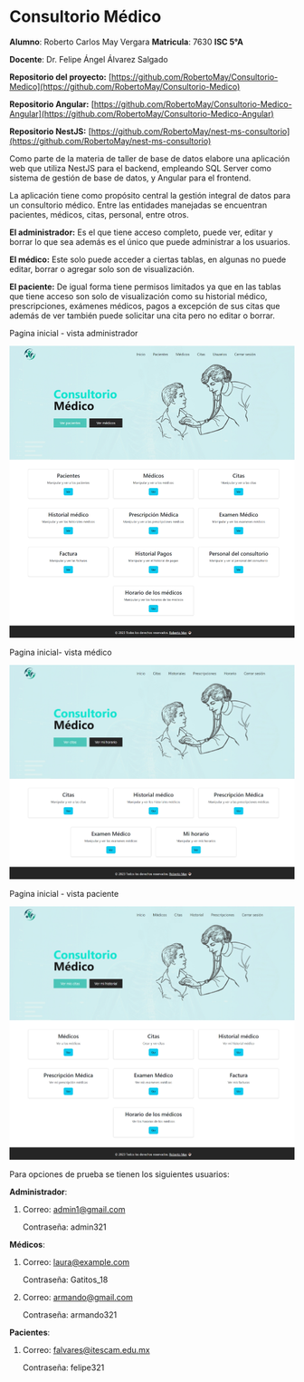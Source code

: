 # Consultorio Médico

**Alumno**: Roberto Carlos May Vergara    **Matricula**: 7630   **ISC   5°A**

**Docente**: Dr. Felipe Ángel Álvarez Salgado

**Repositorio del proyecto:** [https://github.com/RobertoMay/Consultorio-Medico](https://github.com/RobertoMay/Consultorio-Medico)

**Repositorio Angular:** [https://github.com/RobertoMay/Consultorio-Medico-Angular](https://github.com/RobertoMay/Consultorio-Medico-Angular)

**Repositorio NestJS:** [https://github.com/RobertoMay/nest-ms-consultorio](https://github.com/RobertoMay/nest-ms-consultorio)

Como parte de la materia de taller de base de datos elabore una aplicación web que utiliza NestJS para el backend, empleando SQL Server como sistema de gestión de base de datos, y Angular para el frontend.

La aplicación tiene como propósito central la gestión integral de datos para un consultorio médico. Entre las entidades manejadas se encuentran pacientes, médicos, citas, personal, entre otros.

**El administrador:** Es el que tiene acceso completo, puede ver, editar y borrar lo que sea además es el único que puede administrar a los usuarios. 

**El médico:** Este solo puede acceder a ciertas tablas, en algunas no puede editar, borrar o agregar solo son de visualización.

**El paciente:** De igual forma tiene permisos limitados ya que en las tablas que tiene acceso son solo de visualización como su historial médico, prescripciones, exámenes médicos, pagos a excepción de sus citas que además de ver también puede solicitar una cita pero no editar o borrar. 

Pagina inicial - vista administrador

![Untitled](./README/Untitled.png)

Pagina inicial- vista médico

![Untitled](./README/Untitled%201.png)

Pagina inicial - vista paciente

![Untitled](./README/Untitled%202.png)

Para opciones de prueba se tienen los siguientes usuarios: 

**Administrador**: 

1. Correo: admin1@gmail.com
    
    Contraseña: admin321
    

**Médicos**:

1. Correo: laura@example.com
    
    Contraseña: Gatitos_18
    
2. Correo: armando@gmail.com
    
    Contraseña: armando321
    

**Pacientes**:

1. Correo: falvares@itescam.edu.mx
    
    Contraseña: felipe321
